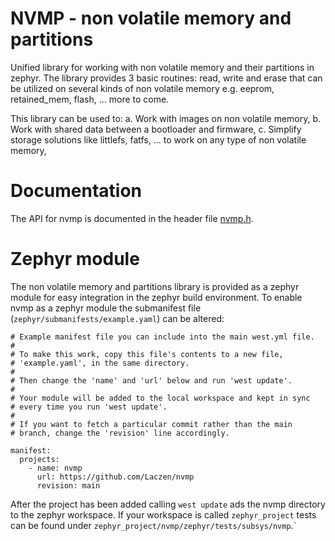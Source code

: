 <!--
  Copyright (c) 2022 Laczen

  SPDX-License-Identifier: Apache-2.0
-->
# NVMP - non volatile memory and partitions

Unified library for working with non volatile memory and their partitions in
zephyr. The library provides 3 basic routines: read, write and erase that can
be utilized on several kinds of non volatile memory e.g. eeprom, retained_mem,
flash, ... more to come.

This library can be used to:
a. Work with images on non volatile memory,
b. Work with shared data between a bootloader and firmware,
c. Simplify storage solutions like littlefs, fatfs, ... to work on any type of
   non volatile memory,

# Documentation

The API for nvmp is documented in the header file
[nvmp.h](./zephyr/include/zephyr/subsys/nvmp/nvmp.h).

# Zephyr module

The non volatile memory and partitions library is provided as a zephyr module
for easy integration in the zephyr build environment. To enable nvmp as a zephyr
module the submanifest file (`zephyr/submanifests/example.yaml`) can be altered:

```
# Example manifest file you can include into the main west.yml file.
#
# To make this work, copy this file's contents to a new file,
# 'example.yaml', in the same directory.
#
# Then change the 'name' and 'url' below and run 'west update'.
#
# Your module will be added to the local workspace and kept in sync
# every time you run 'west update'.
#
# If you want to fetch a particular commit rather than the main
# branch, change the 'revision' line accordingly.

manifest:
  projects:
    - name: nvmp
      url: https://github.com/Laczen/nvmp
      revision: main
```

After the project has been added calling `west update` ads the nvmp directory to
the zephyr workspace. If your workspace is called `zephyr_project` tests can be
found under `zephyr_project/nvmp/zephyr/tests/subsys/nvmp`.`
